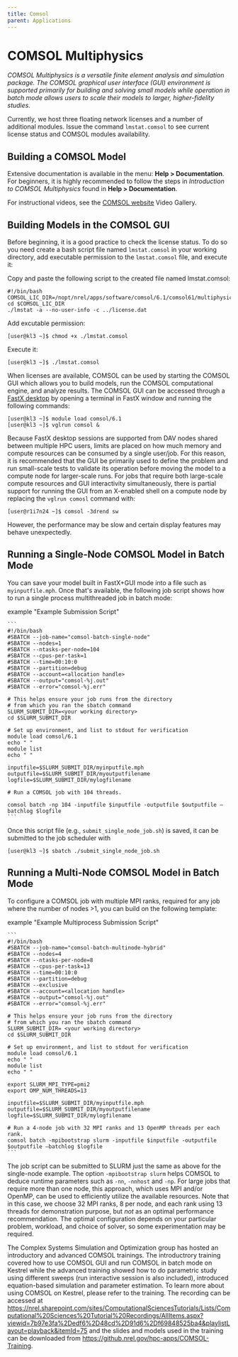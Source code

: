 ```yaml
---
title: Comsol
parent: Applications
---
```


# COMSOL Multiphysics 

*COMSOL Multiphysics is a versatile finite element analysis and simulation package. The COMSOL graphical user interface (GUI) environment is supported primarily for building and solving small models while operation in batch mode allows users to scale their models to larger, higher-fidelity studies.*

Currently, we host three floating network licenses and a number of additional modules. Issue the command `lmstat.comsol` to see current license status and COMSOL modules availability.

## Building a COMSOL Model
Extensive documentation is available in the menu: **Help > Documentation**. For beginners, it is highly recommended to follow the steps in *Introduction to COMSOL Multiphysics* found in **Help > Documentation**.

For instructional videos, see the [COMSOL website](https://www.comsol.com) Video Gallery.

## Building Models in the COMSOL GUI
Before beginning, it is a good practice to check the license status. To do so you need create a bash script file named `lmstat.comsol` in your working directory, add executable permission to the `lmstat.comsol` file, and execute it:

Copy and paste the following script to the created file named lmstat.comsol:
     
 ```
#!/bin/bash
COMSOL_LIC_DIR=/nopt/nrel/apps/software/comsol/6.1/comsol61/multiphysics/license/glnxa64
cd $COMSOL_LIC_DIR
./lmstat -a --no-user-info -c ../license.dat
```
Add excutable permission:
```
[user@kl3 ~]$ chmod +x ./lmstat.comsol
```
Execute it:
```
[user@kl3 ~]$ ./lmstat.comsol
```

When licenses are available, COMSOL can be used by starting the COMSOL GUI which allows you to build models, run the COMSOL computational engine, and analyze results. The COMSOL GUI can be accessed through a [FastX desktop](https://kestrel-dav.hpc.nrel.gov/auth/ssh/) by opening a terminal in FastX window and running the following commands:

```
[user@kl3 ~]$ module load comsol/6.1
[user@kl3 ~]$ vglrun comsol &
```

Because FastX desktop sessions are supported from DAV nodes shared between multiple HPC users, limits are placed on how much memory and compute resources can be consumed by a single user/job. For this reason, it is recommended that the GUI be primarily used to define the problem and run small-scale tests to validate its operation before moving the model to a compute node for larger-scale runs. For jobs that require both large-scale compute resources and GUI interactivity simultaneously, there is partial support for running the GUI from an X-enabled shell on a compute node by replacing the `vglrun comosl` command with:

```
[user@r1i7n24 ~]$ comsol -3drend sw
```

However, the performance may be slow and certain display features may behave unexpectedly.

## Running a Single-Node COMSOL Model in Batch Mode
You can save your model built in FastX+GUI mode into a file such as `myinputfile.mph`. Once that's available, the following job script shows how to run a single process multithreaded job in batch mode:

example "Example Submission Script"

    ```
    #!/bin/bash                                                                                                                                                                                     
    #SBATCH --job-name="comsol-batch-single-node"                                                                                                                                                   
    #SBATCH --nodes=1                                                                                                                                                                               
    #SBATCH --ntasks-per-node=104                                                                                                                                                                   
    #SBATCH --cpus-per-task=1                                                                                                                                                                       
    #SBATCH --time=00:10:0        
    #SBATCH --partition=debug
    #SBATCH --account=<allocation handle>
    #SBATCH --output="comsol-%j.out"
    #SBATCH --error="comsol-%j.err"

    # This helps ensure your job runs from the directory
    # from which you ran the sbatch command
    SLURM_SUBMIT_DIR=<your working directory>
    cd $SLURM_SUBMIT_DIR

    # Set up environment, and list to stdout for verification
    module load comsol/6.1
    echo " "
    module list
    echo " "

    inputfile=$SLURM_SUBMIT_DIR/myinputfile.mph
    outputfile=$SLURM_SUBMIT_DIR/myoutputfilename
    logfile=$SLURM_SUBMIT_DIR/mylogfilename

    # Run a COMSOL job with 104 threads.

    comsol batch -np 104 -inputfile $inputfile -outputfile $outputfile –batchlog $logfile
    ```

Once this script file (e.g., `submit_single_node_job.sh`) is saved, it can be submitted to the job scheduler with

```
[user@kl3 ~]$ sbatch ./submit_single_node_job.sh
```

## Running a Multi-Node COMSOL Model in Batch Mode
To configure a COMSOL job with multiple MPI ranks, required for any job where the number of nodes >1, you can build on the following template:

example "Example Multiprocess Submission Script"
    
    ```
    #!/bin/bash                                                                                                                                                                                     
    #SBATCH --job-name="comsol-batch-multinode-hybrid"                                                                                                                                                  
    #SBATCH --nodes=4                                                                                                                                                                               
    #SBATCH --ntasks-per-node=8                                                                                                                                                                     
    #SBATCH --cpus-per-task=13                                                                                                                                                                      
    #SBATCH --time=00:10:0                                                                                                                                                                          
    #SBATCH --partition=debug                                                                                                                                                                       
    #SBATCH --exclusive                                                                                                                                                                             
    #SBATCH --account=<allocation handle>                                                                                                                                                                  
    #SBATCH --output="comsol-%j.out"                                                                                                                                                                
    #SBATCH --error="comsol-%j.err"                                                                                                                                                                 

    # This helps ensure your job runs from the directory                                                                                                                                            
    # from which you ran the sbatch command                                                                                                                                                         
    SLURM_SUBMIT_DIR= <your working directory>
    cd $SLURM_SUBMIT_DIR

    # Set up environment, and list to stdout for verification                                                                                                                                       
    module load comsol/6.1
    echo " "
    module list
    echo " "

    export SLURM_MPI_TYPE=pmi2
    export OMP_NUM_THREADS=13

    inputfile=$SLURM_SUBMIT_DIR/myinputfile.mph
    outputfile=$SLURM_SUBMIT_DIR/myoutputfilename
    logfile=$SLURM_SUBMIT_DIR/mylogfilename

    # Run a 4-node job with 32 MPI ranks and 13 OpenMP threads per each rank.                                                                                                                        
    comsol batch -mpibootstrap slurm -inputfile $inputfile -outputfile $outputfile –batchlog $logfile
    ```

The job script can be submitted to SLURM just the same as above for the single-node example. The option `-mpibootstrap slurm` helps COMSOL to deduce runtime parameters such as `-nn`, `-nnhost` and `-np`. For large jobs that require more than one node, this approach, which uses MPI and/or OpenMP, can be used to efficiently utilize the available resources. Note that in this case, we choose 32 MPI ranks, 8 per node, and each rank using 13 threads for demonstration purpose, but *not* as an optimal performance recommendation. The optimal configuration depends on your particular problem, workload, and choice of solver, so some experimentation may be required.

The Complex Systems Simulation and Optimization group has hosted an introductory and advanced COMSOL trainings. The introductrory training covered how to use COMSOL GUI and run COMSOL in batch mode on Kestrel while the advanced training showed how to do parametric study using different sweeps (run interactive session is also included), introduced equation-based simulation and parameter estimation. To learn more about using COMSOL on Kestrel, please refer to the training. The recording can be accessed at https://nrel.sharepoint.com/sites/ComputationalSciencesTutorials/Lists/Computational%20Sciences%20Tutorial%20Recordings/AllItems.aspx?viewid=7b97e3fa%2Dedf6%2D48cd%2D91d6%2Df69848525ba4&playlistLayout=playback&itemId=75 and the slides and models used in the training can be downloaded from https://github.nrel.gov/hpc-apps/COMSOL-Training.
